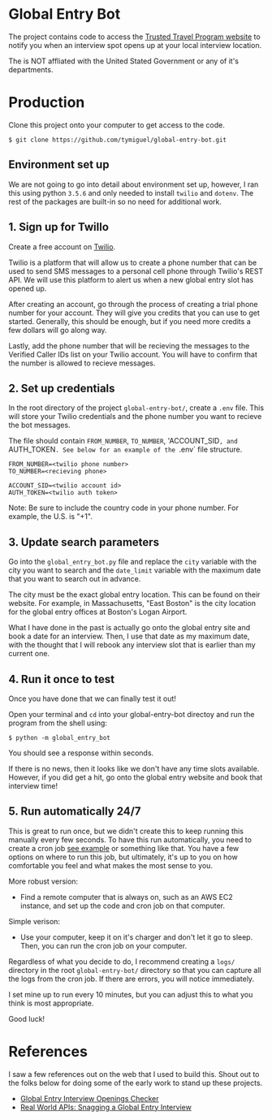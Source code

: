 # Global Entry Bot

The project contains code to access the [Trusted Travel Program website](https://ttp.dhs.gov/) to notify you when an interview spot opens up at your local interview location.

The is NOT affliated with the United Stated Government or any of it's departments.

# Production

Clone this project onto your computer to get access to the code.

```
$ git clone https://github.com/tymiguel/global-entry-bot.git
```

## Environment set up

We are not going to go into detail about environment set up, however, I ran this using python `3.5.6` and only needed to install `twilio` and `dotenv`. The rest of the packages are built-in so no need for additional work.  

## 1. Sign up for Twillo
Create a free account on [Twilio](https://www.twilio.com/). 

Twilio is a platform that will allow us to create a phone number that can be used to send SMS messages to a personal cell phone through Twilio's REST API. We will use this platform to alert us when a new global entry slot has opened up.

After creating an account, go through the process of creating a trial phone number for your account. They will give you credits that you can use to get started. Generally, this should be enough, but if you need more credits a few dollars will go along way.

Lastly, add the phone number that will be recieving the messages to the Verified Caller IDs list on your Twilio account. You will have to confirm that the number is allowed to recieve messages.

## 2. Set up credentials
In the root directory of the project `global-entry-bot/`, create a `.env` file. This will store your Twilio credentials and the phone number you want to recieve the bot messages.

The file should contain `FROM_NUMBER`, `TO_NUMBER`, 'ACCOUNT_SID`, and `AUTH_TOKEN`. See below for an example of the `.env` file structure.

```
FROM_NUMBER=<twilio phone number>
TO_NUMBER=<recieving phone>

ACCOUNT_SID=<twilio account id>
AUTH_TOKEN=<twilio auth token>
```

Note: Be sure to include the country code in your phone number. For example, the U.S. is "+1".

## 3. Update search parameters

Go into the `global_entry_bot.py` file and replace the `city` variable with the city you want to search and the `date_limit` variable with the maximum date that you want to search out in advance.

The city must be the exact global entry location. This can be found on their website. For example, in Massachusetts, "East Boston" is the city location for the global entry offices at Boston's Logan Airport.

What I have done in the past is actually go onto the global entry site and book a date for an interview. Then, I use that date as my maximum date, with the thought that I will rebook any interview slot that is earlier than my current one.

## 4. Run it once to test

Once you have done that we can finally test it out!

Open your terminal and `cd` into your global-entry-bot directoy and run the program from the shell using:

```
$ python -m global_entry_bot
```

You should see a response within seconds. 

If there is no news, then it looks like we don't have any time slots available. However, if you did get a hit, go onto the global entry website and book that interview time!

## 5. Run automatically 24/7

This is great to run once, but we didn't create this to keep running this manually every few seconds. To have this run automatically, you need to create a cron job [see example](https://phoenixnap.com/kb/set-up-cron-job-linux) or something like that. You have a few options on where to run this job, but ultimately, it's up to you on how comfortable you feel and what makes the most sense to you.

More robust version: 
- Find a remote computer that is always on, such as an AWS EC2 instance, and set up the code and cron job on that computer. 

Simple verison:
- Use your computer, keep it on it's charger and don't let it go to sleep. Then, you can run the cron job on your computer.

Regardless of what you decide to do, I recommend creating a `logs/` directory in the root `global-entry-bot/` directory so that you can capture all the logs from the cron job. If there are errors, you will notice immediately.

I set mine up to run every 10 minutes, but you can adjust this to what you think is most appropriate.

Good luck!

# References

I saw a few references out on the web that I used to build this. Shout out to the folks below for doing some of the early work to stand up these projects.

- [Global Entry Interview Openings Checker](https://github.com/mvexel/next_global_entry)
- [Real World APIs: Snagging a Global Entry Interview](https://packetlife.net/blog/2019/aug/7/apis-real-life-snagging-global-entry-interview/)
